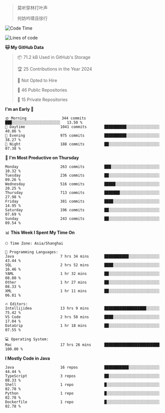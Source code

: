 > 莫听穿林打叶声
> 
> 何妨吟啸且徐行

<!-- ![Github Stats](https://github-readme-stats.vercel.app/api?username=catch6&count_private=true&show_icons=true&theme=gruvbox) -->

<!-- ![Top Langs](https://github-readme-stats.vercel.app/api/top-langs/?username=catch6&layout=compact) -->

<!--START_SECTION:waka-->
![Code Time](http://img.shields.io/badge/Code%20Time-1%2C170%20hrs%2037%20mins-blue)

![Lines of code](https://img.shields.io/badge/From%20Hello%20World%20I%27ve%20Written-9.3%20million%20lines%20of%20code-blue)

**🐱 My GitHub Data** 

> 📦 71.2 kB Used in GitHub's Storage 
 > 
> 🏆 25 Contributions in the Year 2024
 > 
> 🚫 Not Opted to Hire
 > 
> 📜 46 Public Repositories 
 > 
> 🔑 15 Private Repositories 
 > 
**I'm an Early 🐤** 

```text
🌞 Morning                344 commits         ███░░░░░░░░░░░░░░░░░░░░░░   13.50 % 
🌆 Daytime                1041 commits        ██████████░░░░░░░░░░░░░░░   40.86 % 
🌃 Evening                975 commits         ██████████░░░░░░░░░░░░░░░   38.27 % 
🌙 Night                  188 commits         ██░░░░░░░░░░░░░░░░░░░░░░░   07.38 % 
```
📅 **I'm Most Productive on Thursday** 

```text
Monday                   263 commits         ███░░░░░░░░░░░░░░░░░░░░░░   10.32 % 
Tuesday                  236 commits         ██░░░░░░░░░░░░░░░░░░░░░░░   09.26 % 
Wednesday                516 commits         █████░░░░░░░░░░░░░░░░░░░░   20.25 % 
Thursday                 713 commits         ███████░░░░░░░░░░░░░░░░░░   27.98 % 
Friday                   381 commits         ████░░░░░░░░░░░░░░░░░░░░░   14.95 % 
Saturday                 196 commits         ██░░░░░░░░░░░░░░░░░░░░░░░   07.69 % 
Sunday                   243 commits         ██░░░░░░░░░░░░░░░░░░░░░░░   09.54 % 
```


📊 **This Week I Spent My Time On** 

```text
🕑︎ Time Zone: Asia/Shanghai

💬 Programming Languages: 
Java                     7 hrs 34 mins       ███████████░░░░░░░░░░░░░░   43.44 % 
SQL                      2 hrs 52 mins       ████░░░░░░░░░░░░░░░░░░░░░   16.46 % 
YAML                     1 hr 32 mins        ██░░░░░░░░░░░░░░░░░░░░░░░   08.80 % 
Other                    1 hr 27 mins        ██░░░░░░░░░░░░░░░░░░░░░░░   08.33 % 
XML                      1 hr 11 mins        ██░░░░░░░░░░░░░░░░░░░░░░░   06.81 % 

🔥 Editors: 
Intellijidea             13 hrs 9 mins       ███████████████████░░░░░░   75.42 % 
VS Code                  2 hrs 58 mins       ████░░░░░░░░░░░░░░░░░░░░░   17.04 % 
DataGrip                 1 hr 18 mins        ██░░░░░░░░░░░░░░░░░░░░░░░   07.55 % 

💻 Operating System: 
Mac                      17 hrs 26 mins      █████████████████████████   100.00 % 
```

**I Mostly Code in Java** 

```text
Java                     16 repos            ███████████░░░░░░░░░░░░░░   44.44 % 
TypeScript               3 repos             ██░░░░░░░░░░░░░░░░░░░░░░░   08.33 % 
Shell                    1 repo              █░░░░░░░░░░░░░░░░░░░░░░░░   02.78 % 
Python                   1 repo              █░░░░░░░░░░░░░░░░░░░░░░░░   02.78 % 
Dockerfile               1 repo              █░░░░░░░░░░░░░░░░░░░░░░░░   02.78 % 
```




<!--END_SECTION:waka-->
